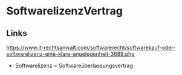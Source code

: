 ﻿# SoftwarelizenzVertrag 


## Links

https://www.it-rechtsanwalt.com/softwarerecht/softwarekauf-oder-softwarelizenz-eine-klare-angelegenheit-3689.php

* Softwarelizenz = Softwareüberlassungsvertrag 
